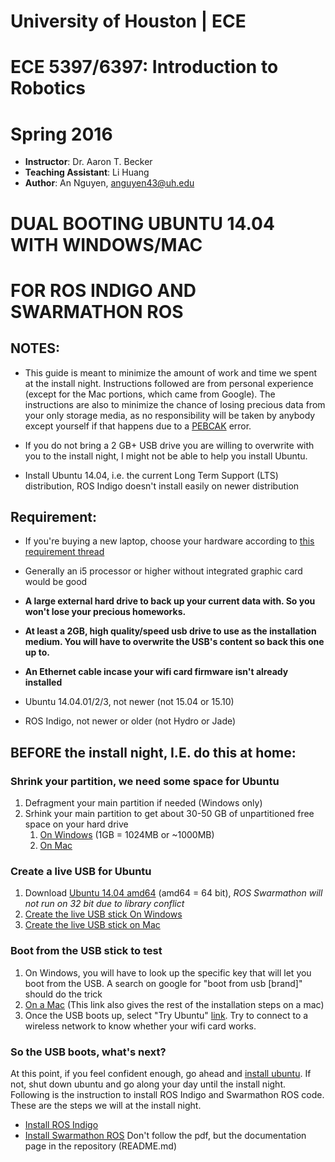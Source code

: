 # University of Houston | ECE                                                                                 
# ECE 5397/6397: Introduction to Robotics                                                                      
# Spring 2016

* **Instructor**:  Dr. Aaron T. Becker
* **Teaching Assistant**: Li Huang
* **Author**: An Nguyen, [anguyen43@uh.edu][alpnov-email] 

# DUAL BOOTING UBUNTU 14.04 WITH WINDOWS/MAC
# FOR ROS INDIGO AND SWARMATHON ROS

## **NOTES**:

* This guide is meant to minimize the amount of work and time we spent at the install night. Instructions followed are from personal experience (except for the Mac portions, which came from Google). The instructions are also to minimize the chance of losing precious data from your only storage media, as no responsibility will be taken by anybody except yourself if that happens due to a [PEBCAK][PEBCAK-link] error.

* If you do not bring a 2 GB+ USB drive you are willing to overwrite with you to the install night, I might not be able to help you install Ubuntu.

* Install Ubuntu 14.04, i.e. the current Long Term Support (LTS) distribution, ROS Indigo doesn't install easily on newer distribution

## **Requirement**:

* If you're buying a new laptop, choose your hardware according to [this requirement thread][hardware-req]

* Generally an i5 processor or higher without integrated graphic card would be good

* **A large external hard drive to back up your current data with. So you won't lose your precious homeworks.**

* **At least a 2GB, high quality/speed usb drive to use as the installation medium. You will have to overwrite the USB's content so back this one up to.**

* **An Ethernet cable incase your wifi card firmware isn't already installed**

* Ubuntu 14.04.01/2/3, not newer (not 15.04 or 15.10)

* ROS Indigo, not newer or older (not Hydro or Jade)

## **BEFORE the install night, I.E. do this at home**:

### Shrink your partition, we need some space for Ubuntu
1. Defragment your main partition if needed (Windows only)
1. Srhink your main partition to get about 30-50 GB of unpartitioned free space on your hard drive
	1. [On Windows][win-shrink] (1GB = 1024MB or ~1000MB)
	1. [On Mac][mac-shrink]

### Create a live USB for Ubuntu
1. Download [Ubuntu 14.04 amd64][ubuntu-14.04] (amd64 = 64 bit), *ROS Swarmathon will not run on 32 bit due to library conflict*
1. [Create the live USB stick On Windows][win-usb]
1. [Create the live USB stick on Mac][mac-usb]

### Boot from the USB stick to test
1. On Windows, you will have to look up the specific key that will let you boot from the USB. A search on google for "boot from usb [brand]" should do the trick
1. [On a Mac][mac-boot] (This link also gives the rest of the installation steps on a mac)
1. Once the USB boots up, select "Try Ubuntu" [link][ubuntu-try]. Try to connect to a wireless network to know whether your wifi card works.

### **So the USB boots, what's next?**

At this point, if you feel confident enough, go ahead and [install ubuntu][ubuntu-install]. If not, shut down ubuntu and go along your day until the install night. Following is the instruction to install ROS Indigo and Swarmathon ROS code. These are the steps we will at the install night.

* [Install ROS Indigo][ros-install]
* [Install Swarmathon ROS][swarm-install] Don't follow the pdf, but the documentation page in the repository (README.md)
	

<!-- Links -->
[alpnov-email]:mailto:anguyen43@uh.edu
[hardware-req]:http://swarmathon.discussion.community/post/hardware-requirements-7838700?pid=1290165556
[win-shrink]:http://www.howtogeek.com/howto/windows-vista/resize-a-partition-for-free-in-windows-vista/
[mac-shrink]:http://osxdaily.com/2009/11/20/resize-partitions-in-mac-os-x-with-disk-utility/
[ubuntu-14.04]:http://releases.ubuntu.com/14.04/
[win-usb]:http://www.ubuntu.com/download/desktop/create-a-usb-stick-on-windows
[mac-usb]:http://www.ubuntu.com/download/desktop/create-a-usb-stick-on-mac-osx
[mac-boot]:http://askubuntu.com/questions/462360/macbook-air-how-to-install-a-dual-bootable-ubuntu-14-04-lts
[ubuntu-try]:http://www.ubuntu.com/download/desktop/try-ubuntu-before-you-install
[ubuntu-install]:http://www.ubuntu.com/download/desktop/install-ubuntu-desktop
[ros-install]:http://wiki.ros.org/indigo/Installation/Ubuntu
[swarm-install]:https://github.com/BCLab-UNM/Swarmathon-ROS
[PEBCAK-link]:http://www.catb.org/jargon/html/P/PEBKAC.html
